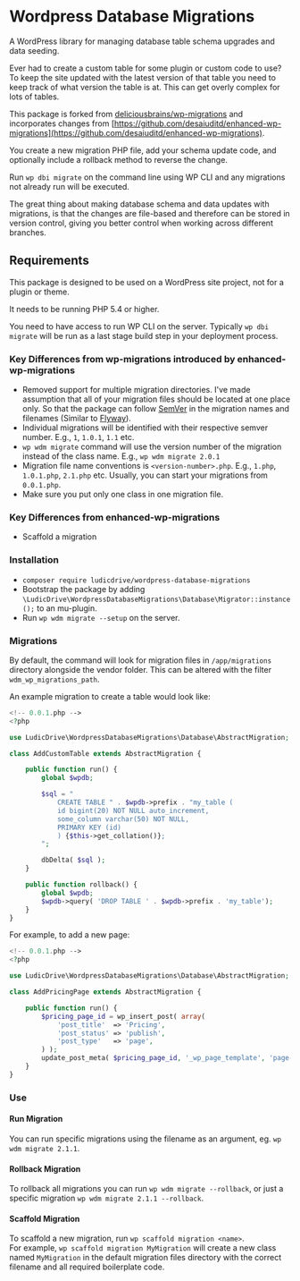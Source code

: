 # Wordpress Database Migrations

A WordPress library for managing database table schema upgrades and data seeding.

Ever had to create a custom table for some plugin or custom code to use? To keep the site updated with the latest version of that table you need to keep track of what version the table is at. This can get overly complex for lots of tables.

This package is forked from [deliciousbrains/wp-migrations](https://github.com/deliciousbrains/wp-migrations) and incorporates changes from [https://github.com/desaiuditd/enhanced-wp-migrations](https://github.com/desaiuditd/enhanced-wp-migrations).  

You create a new migration PHP file, add your schema update code, and optionally include a rollback method to reverse the change.

Run `wp dbi migrate` on the command line using WP CLI and any migrations not already run will be executed.

The great thing about making database schema and data updates with migrations, is that the changes are file-based and therefore can be stored in version control, giving you better control when working across different branches.

## Requirements

This package is designed to be used on a WordPress site project, not for a plugin or theme.

It needs to be running PHP 5.4 or higher.

You need to have access to run WP CLI on the server. Typically `wp dbi migrate` will be run as a last stage build step in your deployment process.

### Key Differences from wp-migrations introduced by enhanced-wp-migrations

- Removed support for multiple migration directories. I've made assumption that all of your migration files should be located at one place only. So that the package can follow [SemVer](https://semver.org/) in the migration names and filenames (Similar to [Flyway](https://flywaydb.org/)).
- Individual migrations will be identified with their respective semver number. E.g., `1`, `1.0.1`, `1.1` etc.
- `wp wdm migrate` command will use the version number of the migration instead of the class name. E.g., `wp wdm migrate 2.0.1`
- Migration file name conventions is `<version-number>.php`. E.g., `1.php`, `1.0.1.php`, `2.1.php` etc. Usually, you can start your migrations from `0.0.1.php`.
- Make sure you put only one class in one migration file.

### Key Differences from enhanced-wp-migrations

- Scaffold a migration

### Installation

- `composer require ludicdrive/wordpress-database-migrations`
- Bootstrap the package by adding `\LudicDrive\WordpressDatabaseMigrations\Database\Migrator::instance();` to an mu-plugin.
- Run `wp wdm migrate --setup` on the server.

### Migrations

By default, the command will look for migration files in `/app/migrations` directory alongside the vendor folder. This can be altered with the filter `wdm_wp_migrations_path`.

An example migration to create a table would look like:

```php
<!-- 0.0.1.php -->
<?php

use LudicDrive\WordpressDatabaseMigrations\Database\AbstractMigration;

class AddCustomTable extends AbstractMigration {

    public function run() {
        global $wpdb;

        $sql = "
            CREATE TABLE " . $wpdb->prefix . "my_table (
            id bigint(20) NOT NULL auto_increment,
            some_column varchar(50) NOT NULL,
            PRIMARY KEY (id)
            ) {$this->get_collation()};
        ";

        dbDelta( $sql );
    }

    public function rollback() {
        global $wpdb;
        $wpdb->query( 'DROP TABLE ' . $wpdb->prefix . 'my_table');
    }
}
```

For example, to add a new page:

```php
<!-- 0.0.1.php -->
<?php

use LudicDrive\WordpressDatabaseMigrations\Database\AbstractMigration;

class AddPricingPage extends AbstractMigration {

    public function run() {
        $pricing_page_id = wp_insert_post( array(
            'post_title'  => 'Pricing',
            'post_status' => 'publish',
            'post_type'   => 'page',
        ) );
        update_post_meta( $pricing_page_id, '_wp_page_template', 'page-pricing.php' );
    }
}
```

### Use

#### Run Migration

You can run specific migrations using the filename as an argument, eg. `wp wdm migrate 2.1.1`.

#### Rollback Migration

To rollback all migrations you can run `wp wdm migrate --rollback`, or just a specific migration `wp wdm migrate 2.1.1 --rollback`.

#### Scaffold Migration

To scaffold a new migration, run `wp scaffold migration <name>`.  
For example, `wp scaffold migration MyMigration` will create a new class named `MyMigration` in the default migration files directory with the correct filename and all required boilerplate code.
